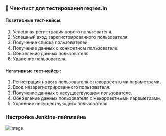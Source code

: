 ### 📑 Чек-лист для тестирования reqres.in
#### Позитивные тест-кейсы:
1. Успешная регистрация нового пользователя.
2. Успешный вход зарегистрированного пользователя.
3. Получение списка пользователей.
4. Получение данных о конкретном пользователе.
5. Обновления данных пользователя.
6. Удаление пользователя.

#### Негативные тест-кейсы:
1. Регистрация нового пользователя с некорректными параметрами.
2. Вход незарегистрированного пользователя.
3. Получение данных о несуществующем пользователе.
4. Обновление данных пользователя с некорректными параметрами.
5. Удаление несуществующего пользователя.


### Настройка Jenkins-пайплайна
![image](https://user-images.githubusercontent.com/110935510/236582546-795c6738-9370-42a8-aa9a-10aa80099f11.png)
